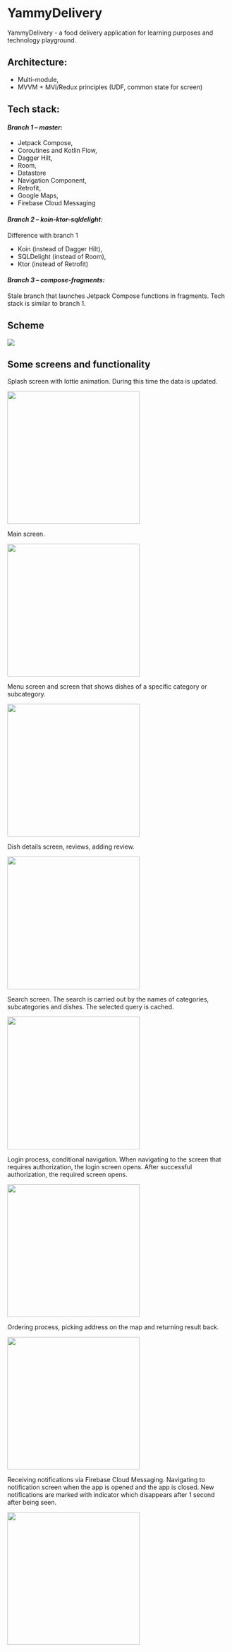 # YammyDelivery

YammyDelivery - a food delivery application for learning purposes and technology playground.

## Architecture:
* Multi-module,
* MVVM + MVI/Redux principles (UDF, common state for screen)

## Tech stack:

#### *Branch 1 – master:*
*  Jetpack Compose,
*  Coroutines and Kotlin Flow,
*  Dagger Hilt,
*  Room,
*  Datastore
*  Navigation Component,
*  Retrofit,
*  Google Maps,
*  Firebase Cloud Messaging

#### *Branch 2 – koin-ktor-sqldelight:*

Difference with branch 1
*  Koin (instead of Dagger Hilt),
*  SQLDelight (instead of Room),
*  Ktor (instead of Retrofit)

#### *Branch 3 – compose-fragments:*

Stale branch that launches Jetpack Compose functions in fragments. Tech stack is similar to branch 1.


## Scheme

<img src="screenshots/scheme.png" />

## Some screens and functionality

Splash screen with lottie animation. During this time the data is updated.

<img src="screenshots/splash.gif"  width="300" />

Main screen.

<img src="screenshots/main.gif"  width="300" />

Menu screen and screen that shows dishes of a specific category or subcategory.

<img src="screenshots/category.gif"  width="300" />

Dish details screen, reviews, adding review.

<img src="screenshots/details.gif"  width="300" />

Search screen. The search is carried out by the names of categories, subcategories and dishes.
The selected query is cached.

<img src="screenshots/search.gif"  width="300" />

Login process, conditional navigation.
When navigating to the screen that requires authorization, the login screen opens.
After successful authorization, the required screen opens.

<img src="screenshots/login.gif"  width="300" />

Ordering process, picking address on the map and returning result back.

<img src="screenshots/ordering.gif"  width="300" />

Receiving notifications via Firebase Cloud Messaging.
Navigating to notification screen when the app is opened and the app is closed.
New notifications are marked with indicator which disappears after 1 second after being seen.

<img src="screenshots/notifications.gif"  width="300" />